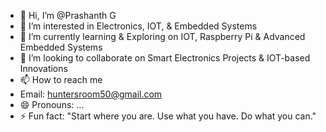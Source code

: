 - 👋 Hi, I’m @Prashanth G
- 👀 I’m interested in Electronics, IOT, & Embedded Systems
- 🌱 I’m currently learning & Exploring on IOT, Raspberry Pi & Advanced Embedded Systems
- 💞️ I’m looking to collaborate on Smart Electronics Projects & IOT-based Innovations
- 📫 How to reach me
- Email: huntersroom50@gmail.com
- 😄 Pronouns: ...
- ⚡ Fun fact: "Start where you are. Use what you have. Do what you can."

<!---
prashanthg05/prashanthg05 is a ✨ special ✨ repository because its `README.md` (this file) appears on your GitHub profile.
You can click the Preview link to take a look at your changes.
--->
